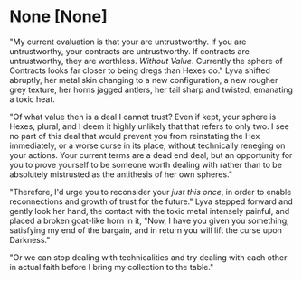 # None [None]
"My current evaluation is that your are untrustworthy. If you are untrustworthy, your contracts are untrustworthy. If contracts are untrustworthy, they are worthless. *Without Value*. Currently the sphere of Contracts looks far closer to being dregs than Hexes do." Lyva shifted abruptly, her metal skin changing to a new configuration, a new rougher grey texture, her horns jagged antlers, her tail sharp and twisted, emanating a toxic heat.      

"Of what value then is a deal I cannot trust? Even if kept, your sphere is Hexes, plural, and I deem it highly unlikely that that refers to only two. I see no part of this deal that would prevent you from reinstating the Hex immediately, or a worse curse in its place, without technically reneging on your actions. Your current terms are a dead end deal, but an opportunity for you to prove yourself to be someone worth dealing with rather than to be absolutely mistrusted as the antithesis of her own spheres."     

"Therefore, I'd urge you to reconsider your *just this once*, in order to enable reconnections and growth of trust for the future." Lyva stepped forward and gently look her hand, the contact with the toxic metal intensely painful, and placed a broken goat-like horn in it, "Now, I have you given you something, satisfying my end of the bargain, and in return you will lift the curse upon Darkness."    

"Or we can stop dealing with technicalities and try dealing with each other in actual faith before I bring my collection to the table."
